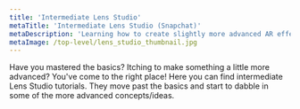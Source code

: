 ```yaml
---
title: 'Intermediate Lens Studio'
metaTitle: 'Intermediate Lens Studio (Snapchat)'
metaDescription: 'Learning how to create slightly more advanced AR effects with Lens Studio for Snapchat'
metaImage: /top-level/lens_studio_thumbnail.jpg
---
```


Have you mastered the basics? Itching to make something a little more advanced? You've come to the right place! Here you can find intermediate Lens Studio tutorials. They move past the basics and start to dabble in some of the more advanced concepts/ideas.
